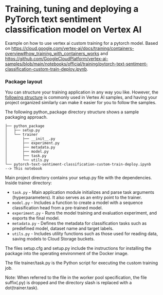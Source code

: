 # Training, tuning and deploying a PyTorch text sentiment classification model on Vertex AI

Example on how to use vertex ai custom training for a pytorch model. Based on <https://cloud.google.com/vertex-ai/docs/training/containers-overview#how_training_with_containers_works> and <https://github.com/GoogleCloudPlatform/vertex-ai-samples/blob/main/notebooks/official/training/pytorch-text-sentiment-classification-custom-train-deploy.ipynb>.

### Package layout

You can structure your training application in any way you like. However, the [following structure](https://cloud.google.com/vertex-ai/docs/training/create-python-pre-built-container#structure) is commonly used in Vertex AI samples, and having your project organized similarly can make it easier for you to follow the samples.

The following python_package directory structure shows a sample packaging approach.

```text
├── python_package
│   ├── setup.py
│   └── trainer
│       ├── __init__.py
│       ├── experiment.py
│       ├── metadata.py
│       ├── model.py
│       ├── task.py
│       └── utils.py
└── pytorch-text-sentiment-classification-custom-train-deploy.ipynb    --> This notebook
```

Main project directory contains your setup.py file with the dependencies.
Inside trainer directory:

- `task.py` - Main application module initializes and parse task arguments (hyperparameters). It also serves as an entry point to the trainer.
- `model.py` - Includes a function to create a model with a sequence classification head from a pre-trained model.
- `experiment.py` - Runs the model training and evaluation experiment, and exports the final model.
- `metadata.py` - Defines the metadata for classification tasks such as predefined model, dataset name and target labels.
- `utils.py` - Includes utility functions such as those used for reading data, saving models to Cloud Storage buckets.

The files setup.cfg and setup.py include the instructions for installing the package into the operating environment of the Docker image.

The file trainer/task.py is the Python script for executing the custom training job.

Note: When referred to the file in the worker pool specification, the file suffix(.py) is dropped and the directory slash is replaced with a dot(trainer.task).
